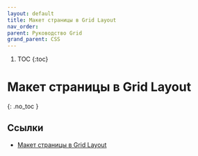 ```yaml
---
layout: default
title: Макет страницы в Grid Layout
nav_order:
parent: Руководство Grid
grand_parent: CSS
---
```


<!-- prettier-ignore-start -->
1. TOC
{:toc}

# Макет страницы в Grid Layout
{: .no_toc }
<!-- prettier-ignore-end -->

## Ссылки

- [Макет страницы в Grid Layout](https://metanit.com/web/html5/13.12.php)
